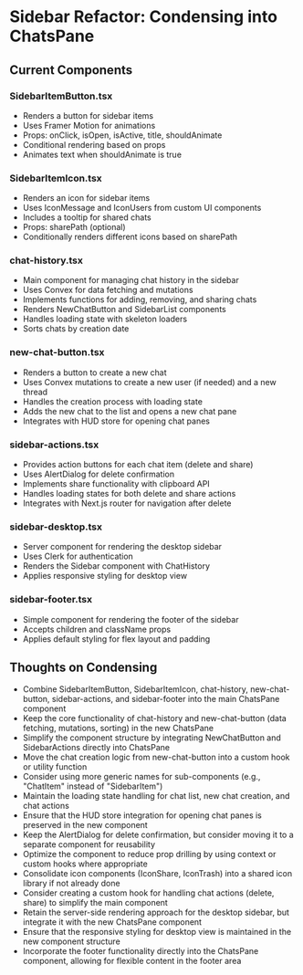 # Sidebar Refactor: Condensing into ChatsPane

## Current Components

### SidebarItemButton.tsx
- Renders a button for sidebar items
- Uses Framer Motion for animations
- Props: onClick, isOpen, isActive, title, shouldAnimate
- Conditional rendering based on props
- Animates text when shouldAnimate is true

### SidebarItemIcon.tsx
- Renders an icon for sidebar items
- Uses IconMessage and IconUsers from custom UI components
- Includes a tooltip for shared chats
- Props: sharePath (optional)
- Conditionally renders different icons based on sharePath

### chat-history.tsx
- Main component for managing chat history in the sidebar
- Uses Convex for data fetching and mutations
- Implements functions for adding, removing, and sharing chats
- Renders NewChatButton and SidebarList components
- Handles loading state with skeleton loaders
- Sorts chats by creation date

### new-chat-button.tsx
- Renders a button to create a new chat
- Uses Convex mutations to create a new user (if needed) and a new thread
- Handles the creation process with loading state
- Adds the new chat to the list and opens a new chat pane
- Integrates with HUD store for opening chat panes

### sidebar-actions.tsx
- Provides action buttons for each chat item (delete and share)
- Uses AlertDialog for delete confirmation
- Implements share functionality with clipboard API
- Handles loading states for both delete and share actions
- Integrates with Next.js router for navigation after delete

### sidebar-desktop.tsx
- Server component for rendering the desktop sidebar
- Uses Clerk for authentication
- Renders the Sidebar component with ChatHistory
- Applies responsive styling for desktop view

### sidebar-footer.tsx
- Simple component for rendering the footer of the sidebar
- Accepts children and className props
- Applies default styling for flex layout and padding

## Thoughts on Condensing
- Combine SidebarItemButton, SidebarItemIcon, chat-history, new-chat-button, sidebar-actions, and sidebar-footer into the main ChatsPane component
- Keep the core functionality of chat-history and new-chat-button (data fetching, mutations, sorting) in the new ChatsPane
- Simplify the component structure by integrating NewChatButton and SidebarActions directly into ChatsPane
- Move the chat creation logic from new-chat-button into a custom hook or utility function
- Consider using more generic names for sub-components (e.g., "ChatItem" instead of "SidebarItem")
- Maintain the loading state handling for chat list, new chat creation, and chat actions
- Ensure that the HUD store integration for opening chat panes is preserved in the new component
- Keep the AlertDialog for delete confirmation, but consider moving it to a separate component for reusability
- Optimize the component to reduce prop drilling by using context or custom hooks where appropriate
- Consolidate icon components (IconShare, IconTrash) into a shared icon library if not already done
- Consider creating a custom hook for handling chat actions (delete, share) to simplify the main component
- Retain the server-side rendering approach for the desktop sidebar, but integrate it with the new ChatsPane component
- Ensure that the responsive styling for desktop view is maintained in the new component structure
- Incorporate the footer functionality directly into the ChatsPane component, allowing for flexible content in the footer area
